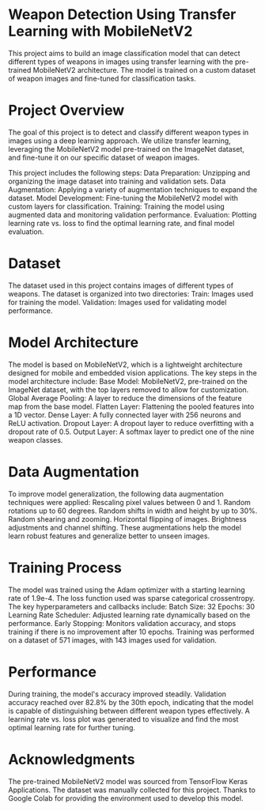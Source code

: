 # Weapon Detection Using Transfer Learning with MobileNetV2
This project aims to build an image classification model that can detect different types of weapons in images using transfer learning with the pre-trained MobileNetV2 architecture. The model is trained on a custom dataset of weapon images and fine-tuned for classification tasks.

# Project Overview
The goal of this project is to detect and classify different weapon types in images using a deep learning approach. We utilize transfer learning, leveraging the MobileNetV2 model pre-trained on the ImageNet dataset, and fine-tune it on our specific dataset of weapon images.

This project includes the following steps:
Data Preparation: Unzipping and organizing the image dataset into training and validation sets.
Data Augmentation: Applying a variety of augmentation techniques to expand the dataset.
Model Development: Fine-tuning the MobileNetV2 model with custom layers for classification.
Training: Training the model using augmented data and monitoring validation performance.
Evaluation: Plotting learning rate vs. loss to find the optimal learning rate, and final model evaluation.

# Dataset
The dataset used in this project contains images of different types of weapons. The dataset is organized into two directories:
Train: Images used for training the model.
Validation: Images used for validating model performance.

# Model Architecture
The model is based on MobileNetV2, which is a lightweight architecture designed for mobile and embedded vision applications. The key steps in the model architecture include:
Base Model: MobileNetV2, pre-trained on the ImageNet dataset, with the top layers removed to allow for customization.
Global Average Pooling: A layer to reduce the dimensions of the feature map from the base model.
Flatten Layer: Flattening the pooled features into a 1D vector.
Dense Layer: A fully connected layer with 256 neurons and ReLU activation.
Dropout Layer: A dropout layer to reduce overfitting with a dropout rate of 0.5.
Output Layer: A softmax layer to predict one of the nine weapon classes.

# Data Augmentation
To improve model generalization, the following data augmentation techniques were applied:
Rescaling pixel values between 0 and 1.
Random rotations up to 60 degrees.
Random shifts in width and height by up to 30%.
Random shearing and zooming.
Horizontal flipping of images.
Brightness adjustments and channel shifting.
These augmentations help the model learn robust features and generalize better to unseen images.

# Training Process
The model was trained using the Adam optimizer with a starting learning rate of 1.9e-4. The loss function used was sparse categorical crossentropy. The key hyperparameters and callbacks include:
Batch Size: 32
Epochs: 30
Learning Rate Scheduler: Adjusted learning rate dynamically based on the performance.
Early Stopping: Monitors validation accuracy, and stops training if there is no improvement after 10 epochs.
Training was performed on a dataset of 571 images, with 143 images used for validation.

# Performance
During training, the model's accuracy improved steadily. Validation accuracy reached over 82.8% by the 30th epoch, indicating that the model is capable of distinguishing between different weapon types effectively.
A learning rate vs. loss plot was generated to visualize and find the most optimal learning rate for further tuning.

# Acknowledgments
The pre-trained MobileNetV2 model was sourced from TensorFlow Keras Applications.
The dataset was manually collected for this project.
Thanks to Google Colab for providing the environment used to develop this model.
